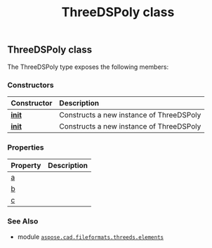 ﻿---
title: ThreeDSPoly class
second_title: Aspose.CAD for Python via .NET API References
description: 
type: docs
weight: 60
url: /python-net/aspose.cad.fileformats.threeds.elements/threedspoly/
is_root: false
---

## ThreeDSPoly class



The ThreeDSPoly type exposes the following members:

### Constructors
| Constructor | Description |
| :- | :- |
| [__init__](/cad/python-net/aspose.cad.fileformats.threeds.elements/threedspoly/__init__/#int-int-int) | Constructs a new instance of ThreeDSPoly |
| [__init__](/cad/python-net/aspose.cad.fileformats.threeds.elements/threedspoly/__init__/#) | Constructs a new instance of ThreeDSPoly |


### Properties
| Property | Description |
| :- | :- |
| [a](/cad/python-net/aspose.cad.fileformats.threeds.elements/threedspoly/a) |  |
| [b](/cad/python-net/aspose.cad.fileformats.threeds.elements/threedspoly/b) |  |
| [c](/cad/python-net/aspose.cad.fileformats.threeds.elements/threedspoly/c) |  |



### See Also
* module [`aspose.cad.fileformats.threeds.elements`](..)
